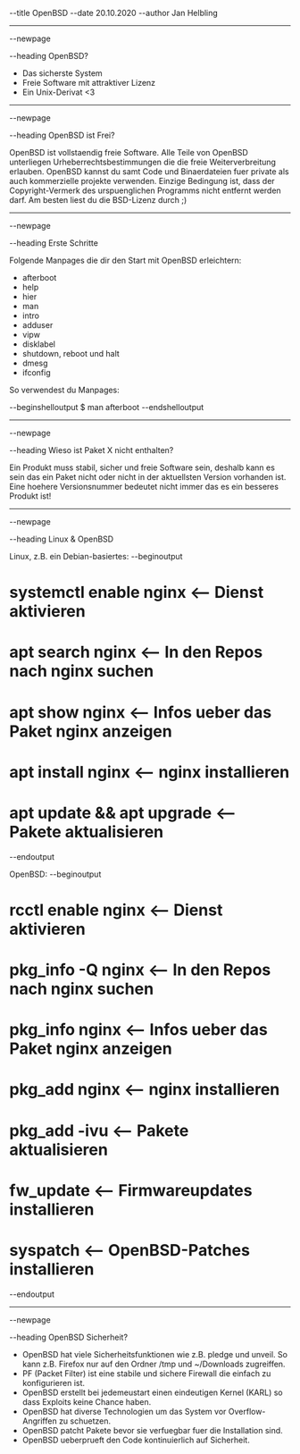 --title OpenBSD
--date 20.10.2020
--author Jan Helbling

---
--newpage

--heading OpenBSD?
  * Das sicherste System
  * Freie Software mit attraktiver Lizenz
  * Ein Unix-Derivat <3

---
--newpage

--heading OpenBSD ist Frei?

OpenBSD ist vollstaendig freie Software. Alle Teile von OpenBSD unterliegen Urheberrechtsbestimmungen die die freie Weiterverbreitung erlauben.
OpenBSD kannst du samt Code und Binaerdateien fuer private als auch kommerzielle projekte verwenden. Einzige Bedingung ist, dass der Copyright-Vermerk des urspuenglichen Programms nicht entfernt werden darf.
Am besten liest du die BSD-Lizenz durch ;)

---
--newpage

--heading Erste Schritte

Folgende Manpages die dir den Start mit OpenBSD erleichtern:
  * afterboot
  * help
  * hier
  * man
  * intro
  * adduser
  * vipw
  * disklabel
  * shutdown, reboot und halt
  * dmesg
  * ifconfig

So verwendest du Manpages:

--beginshelloutput
$ man afterboot
--endshelloutput

---
--newpage

--heading Wieso ist Paket X nicht enthalten?

Ein Produkt muss stabil, sicher und freie Software sein, deshalb kann es sein das ein Paket nicht oder nicht in der aktuellsten Version vorhanden ist.
Eine hoehere Versionsnummer bedeutet nicht immer das es ein besseres Produkt ist!


---
--newpage

--heading Linux & OpenBSD

Linux, z.B. ein Debian-basiertes:
--beginoutput
# systemctl enable nginx    <-- Dienst aktivieren
# apt search nginx          <-- In den Repos nach nginx suchen
# apt show nginx            <-- Infos ueber das Paket nginx anzeigen
# apt install nginx         <-- nginx installieren
# apt update && apt upgrade <-- Pakete aktualisieren
--endoutput

OpenBSD:
--beginoutput
# rcctl enable nginx        <-- Dienst aktivieren
# pkg_info -Q nginx         <-- In den Repos nach nginx suchen
# pkg_info nginx            <-- Infos ueber das Paket nginx anzeigen
# pkg_add nginx             <-- nginx installieren
# pkg_add -ivu              <-- Pakete aktualisieren
# fw_update                 <-- Firmwareupdates installieren
# syspatch                  <-- OpenBSD-Patches installieren
--endoutput

---
--newpage

--heading OpenBSD Sicherheit?

  * OpenBSD hat viele Sicherheitsfunktionen wie z.B. pledge und unveil. So kann z.B. Firefox nur auf den Ordner /tmp und ~/Downloads zugreiffen.
  * PF (Packet Filter) ist eine stabile und sichere Firewall die einfach zu konfigurieren ist.
  * OpenBSD erstellt bei jedemeustart einen eindeutigen Kernel (KARL) so dass Exploits keine Chance haben.
  * OpenBSD hat diverse Technologien um das System vor Overflow-Angriffen zu schuetzen.
  * OpenBSD patcht Pakete bevor sie verfuegbar fuer die Installation sind.
  * OpenBSD ueberprueft den Code kontinuierlich auf Sicherheit.
